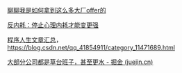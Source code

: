 [聊聊我是如何拿到这么多大厂offer的](https://mp.weixin.qq.com/s/nV9mhEznOnZYBYRk0ZYIwg)

[反内耗：停止心理内耗才能变更强](https://www.zhihu.com/question/267653585/answer/1969255566)

[程序人生文章汇总](https://blog.csdn.net/qq_41854911/article/details/122981186)，https://blog.csdn.net/qq_41854911/category_11471689.html



[大部分公司都是草台班子，甚至更水 - 掘金 (juejin.cn)](https://juejin.cn/post/7304867278566899764)

